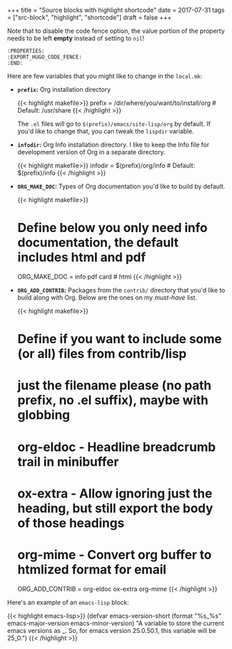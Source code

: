 +++
title = "Source blocks with highlight shortcode"
date = 2017-07-31
tags = ["src-block", "highlight", "shortcode"]
draft = false
+++

Note that to disable the code fence option, the value portion of the
property needs to be left **empty** instead of setting to `nil`!

```text
:PROPERTIES:
:EXPORT_HUGO_CODE_FENCE:
:END:
```

Here are few variables that you might like to change in the `local.mk`:

-   **`prefix`:** Org installation directory

    {{< highlight makefile>}}
    prefix = /dir/where/you/want/to/install/org # Default: /usr/share
    {{< /highlight >}}

    The `.el` files will go to `$(prefix)/emacs/site-lisp/org` by
                default. If you'd like to change that, you can tweak the
                `lispdir` variable.
-   **`infodir`:** Org Info installation directory. I like to keep the
    Info file for development version of Org in a separate
    directory.

    {{< highlight makefile>}}
    infodir = $(prefix)/org/info # Default: $(prefix)/info
    {{< /highlight >}}
-   **`ORG_MAKE_DOC`:** Types of Org documentation you'd like to build by
    default.

    {{< highlight makefile>}}
    # Define below you only need info documentation, the default includes html and pdf
    ORG_MAKE_DOC = info pdf card # html
    {{< /highlight >}}
-   **`ORG_ADD_CONTRIB`:** Packages from the `contrib/` directory that
    you'd like to build along with Org. Below are the ones on my
    _must-have_ list.

    {{< highlight makefile>}}
    # Define if you want to include some (or all) files from contrib/lisp
    # just the filename please (no path prefix, no .el suffix), maybe with globbing
    #   org-eldoc - Headline breadcrumb trail in minibuffer
    #   ox-extra - Allow ignoring just the heading, but still export the body of those headings
    #   org-mime - Convert org buffer to htmlized format for email
    ORG_ADD_CONTRIB = org-eldoc ox-extra org-mime
    {{< /highlight >}}

Here's an example of an `emacs-lisp` block:

{{< highlight emacs-lisp>}}
(defvar emacs-version-short (format "%s_%s"
                                    emacs-major-version emacs-minor-version)
  "A variable to store the current emacs versions as <MAJORVER>_<MINORVER>.
So, for emacs version 25.0.50.1, this variable will be 25_0.")
{{< /highlight >}}
